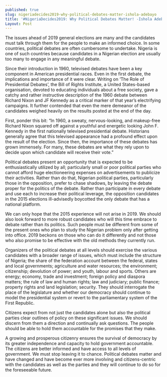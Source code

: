 ```yaml
---
published: true
slug: nigeriadecides2019-why-political-debates-matter-ishola-adebayo
title: '#NigeriaDecides2019: Why Political Debates Matter! -Ishola Adebayo'
Layout: Post
---
```

The issues ahead of 2019 general elections are many and the candidates must talk through them for the people to make an informed choice. In some countries, political debates are often cumbersome to undertake. Nigeria is one of such countries because candidates in a Nigerian election are usually too many to engage in any meaningful debate. 

Since their introduction in 1960, televised debates have been a key component in American presidential races. Even in the first debate, the implications and importance of it were clear. Writing on ‘The Role of Presidential Debates’, the Bill of Rights Institute, a United States-based organisation, devoted to educating individuals about a free society, gave a catchy and rather instructive description of the 1960 debate between Richard Nixon and JF Kennedy as a critical marker of that year’s electrifying campaigns. It further contended that even the mere demeanor of the candidates weighed heavily on the results posted at the end of the day.

First, ponder this bit: “In 1960, a sweaty, nervous-looking, and makeup-free Richard Nixon squared off against a youthful and energetic looking John F. Kennedy in the first nationally televised presidential debate. Historians generally agree that this televised appearance had a profound effect upon the result of the election. Since then, the importance of these debates has grown immensely. For many, these debates are what they rely upon to decide upon which candidate will receive their vote.”

Political debates present an opportunity that is expected to be enthusiastically utilized by all; particularly small or poor political parties who cannot afford huge electioneering expenses on advertisements to publicize their activities. Rather than do that, Nigerian political parties, particularly those in the opposition, prefer to chase shadows, by leaving the debate proper for the politics of the debate. Rather than participate in every debate and use each to increase their political leverage, the opposition candidates in the 2015 elections ill-advisedly boycotted the only debate that has a national platform.

We can only hope that the 2015 experience will not arise in 2019. We should also look forward to more robust candidates who will this time embrace to debate rather than its politics. Such people must be different from some of the present ones who plan to study the Nigerian problem only after getting into office. 2019 beckons on those who can do it differently and not those who also promise to be effective with the old methods they currently run.

Organizers of the political debates at all levels should exercise the various candidates with a broader range of issues, which must include the structure of Nigeria; the share of the federation account between the federal, states and local governments; agriculture and water resources; the environment; citizenship; devolution of power; and youth, labour and sports. Others are energy; economy, trade and investment; foreign policy and diaspora matters; the rule of law and human rights; law and judiciary; public finance; property rights and land legislation; security. They should interrogate the place of the legislature and whether our democracy should continue to model the presidential system or revert to the parliamentary system of the First Republic.

Citizens expect from not just the candidates alone but also the political parties clear outlines of policy on these significant issues. We should discern from them a direction and continually ask questions. The people should be able to hold them accountable for the promises that they make.

A growing and prosperous citizenry ensures the survival of democracy by its greater independence and capacity to hold government accountable. The citizens are better informed and have access to all levels of government. We must stop leaving it to chance. Political debates matter and have changed and have become ever more involving and citizens-centric with the candidates as well as the parties and they will continue to do so for the foreseeable future.

